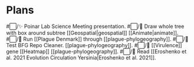 # Plans

#⬜/✨ Poinar Lab Science Meeting presentation.
#⬜/🚂 Draw whole tree with box around subtree [[Geospatial|geospatial]] [[Animate|animate]].
#⬜/🚂 Run [[Plague Denmark]] through [[plague-phylogeography]].
#⬜/🚂 Test BFG Repo Cleaner. [[plague-phylogeography]].
#⬜/🚂 [[Virulence]] gene [[Heatmap]] [[plague-phylogeography]].
#⬜/🚂 Read [[Eroshenko et al. 2021 Evolution Circulation Yersinia|Eroshenko et al. 2021]].

